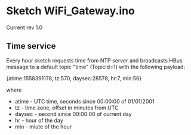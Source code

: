 # Sketch WiFi_Gateway.ino

Current rev 1.0

## Time service

Every hour sketch requests time from NTP server and broadcasts HBus message to a default topic "time" (TopicId=1) with the following payload:

{atime:1558391178, tz:570, daysec:28578, hr:7, min:56}

where 
  * atime - UTC time, seconds since 00:00:00 of 01/01/2001
  * tz - time zone, offset in minutes from UTC
  * daysec - second since 00:00:00 of current day
  * hr - hour of the day
  * min - miute of the hour

